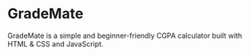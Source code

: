 # GradeMate
GradeMate is a simple and beginner-friendly CGPA calculator built with HTML &amp; CSS and JavaScript.
